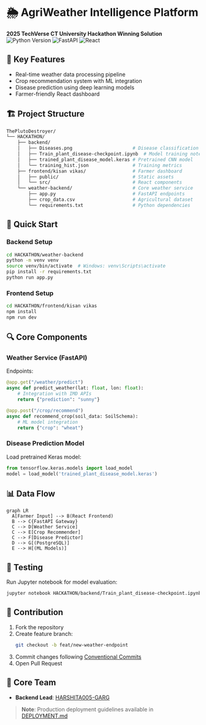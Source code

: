 # 🌦️ AgriWeather Intelligence Platform
**2025 TechVerse CT University Hackathon Winning Solution**  
![Python Version](https://img.shields.io/badge/Python-3.10%2B-blue)
![FastAPI](https://img.shields.io/badge/Framework-FastAPI-green)
![React](https://img.shields.io/badge/Frontend-React%2018-61DAFB)

## 🌟 Key Features
- Real-time weather data processing pipeline
- Crop recommendation system with ML integration
- Disease prediction using deep learning models
- Farmer-friendly React dashboard

## 🏗️ Project Structure
```bash
ThePlutoDestroyer/
└── HACKATHON/
    ├── backend/
    │   ├── Diseases.png                      # Disease classification samples
    │   ├── Train_plant_disease-checkpoint.ipynb  # Model training notebook
    │   ├── trained_plant_disease_model.keras # Pretrained CNN model
    │   └── training_hist.json                # Training metrics
    ├── frontend/kisan vikas/                 # Farmer dashboard
    │   ├── public/                           # Static assets
    │   └── src/                              # React components
    └── weather-backend/                      # Core weather service
        ├── app.py                            # FastAPI endpoints
        ├── crop_data.csv                     # Agricultural dataset
        └── requirements.txt                  # Python dependencies
```

## 🚀 Quick Start
### Backend Setup
```bash
cd HACKATHON/weather-backend
python -m venv venv
source venv/bin/activate  # Windows: venv\Scripts\activate
pip install -r requirements.txt
python run app.py
```

### Frontend Setup
```bash
cd HACKATHON/frontend/kisan vikas
npm install
npm run dev
```

## 🔍 Core Components
### Weather Service (FastAPI)
Endpoints:
```python
@app.get("/weather/predict")
async def predict_weather(lat: float, lon: float):
    # Integration with IMD APIs
    return {"prediction": "sunny"}

@app.post("/crop/recommend")
async def recommend_crop(soil_data: SoilSchema):
    # ML model integration
    return {"crop": "wheat"}
```

### Disease Prediction Model
Load pretrained Keras model:
```python
from tensorflow.keras.models import load_model
model = load_model('trained_plant_disease_model.keras')
```

## 📊 Data Flow
```mermaid
graph LR
  A[Farmer Input] --> B(React Frontend)
  B --> C{FastAPI Gateway}
  C --> D[Weather Service]
  C --> E[Crop Recommender]
  C --> F[Disease Predictor]
  D --> G[(PostgreSQL)]
  E --> H[(ML Models)]
```

## 🧪 Testing
Run Jupyter notebook for model evaluation:
```bash
jupyter notebook HACKATHON/backend/Train_plant_disease-checkpoint.ipynb
```

## 🤝 Contribution
1. Fork the repository
2. Create feature branch:
   ```bash
   git checkout -b feat/new-weather-endpoint
   ```
3. Commit changes following [Conventional Commits](https://www.conventionalcommits.org)
4. Open Pull Request

## 🙌 Core Team
- **Backend Lead**: [HARSHITA005-GARG](https://github.com/HARSHITA005-GARG)


> **Note**: Production deployment guidelines available in [DEPLOYMENT.md](DEPLOYMENT.md)
